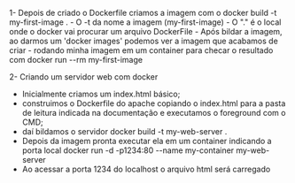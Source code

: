 1- Depois de criado o Dockerfile criamos a imagem com o
  docker build -t my-first-image .
    - O -t da nome a imagem (my-first-image)
    - O "." é o local onde o docker vai procurar um arquivo DockerFile
    - Após bildar a imagem, ao darmos um 'docker images' podemos ver a imagem que acabamos de criar
    - rodando minha imagem em um container para checar o resultado com
      docker run --rm my-first-image 

2- Criando um servidor web com docker
  - Inicialmente criamos um index.html básico;
  - construimos o Dockerfile do apache copiando o index.html para a pasta de leitura indicada na documentação e executamos o foreground com o CMD;
  - daí bildamos o servidor
    docker build -t my-web-server .
  - Depois da imagem pronta executar ela em um container indicando a porta local
    docker run -d -p1234:80 --name my-container my-web-server
  - Ao acessar a porta 1234 do localhost o arquivo html será carregado